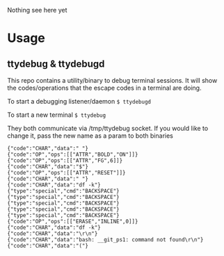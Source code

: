 Nothing see here yet

# Usage
## ttydebug & ttydebugd

This repo contains a utility/binary to debug terminal sessions. It will show the codes/operations that the escape codes in a terminal are doing.

To start a debugging listener/daemon
`$ ttydebugd`

To start a new terminal 
`$ ttydebug`

They both communicate via /tmp/ttydebug socket. If you would like to change it, pass the new name as a param to both binaries

```
{"code":"CHAR","data":" "}
{"code":"OP","ops":[["ATTR","BOLD","ON"]]}
{"code":"OP","ops":[["ATTR","FG",6]]}
{"code":"CHAR","data":"$"}
{"code":"OP","ops":[["ATTR","RESET"]]}
{"code":"CHAR","data":" "}
{"code":"CHAR","data":"df -k"}
{"type":"special","cmd":"BACKSPACE"}
{"type":"special","cmd":"BACKSPACE"}
{"type":"special","cmd":"BACKSPACE"}
{"type":"special","cmd":"BACKSPACE"}
{"type":"special","cmd":"BACKSPACE"}
{"code":"OP","ops":[["ERASE","INLINE",0]]}
{"code":"CHAR","data":"df -k"}
{"code":"CHAR","data":"\r\n"}
{"code":"CHAR","data":"bash: __git_ps1: command not found\r\n"}
{"code":"CHAR","data":"("}
```

